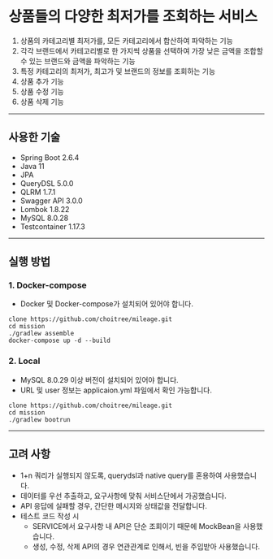 # 상품들의 다양한 최저가를 조회하는 서비스
1. 상품의 카테고리별 최저가를, 모든 카테고리에서 합산하여 파악하는 기능
2. 각각 브랜드에서 카테고리별로 한 가지씩 상품을 선택하여 가장 낮은 금액을 조합할 수 있는 브랜드와 금액을 파악하는 기능 
3. 특정 카테고리의 최저가, 최고가 및 브랜드의 정보를 조회하는 기능
4. 상품 추가 기능
5. 상품 수정 기능
6. 상품 삭제 기능

---
## 사용한 기술
- Spring Boot 2.6.4
- Java 11
- JPA 
- QueryDSL 5.0.0
- QLRM 1.7.1
- Swagger API 3.0.0
- Lombok 1.8.22
- MySQL 8.0.28
- Testcontainer 1.17.3

---
## 실행 방법
### 1. Docker-compose
- Docker 및 Docker-compose가 설치되어 있어야 합니다.
```
clone https://github.com/choitree/mileage.git
cd mission
./gradlew assemble
docker-compose up -d --build
```
### 2. Local
- MySQL 8.0.29 이상 버전이 설치되어 있어야 합니다.
- URL 및 user 정보는 applicaion.yml 파일에서 확인 가능합니다.
```
clone https://github.com/choitree/mileage.git
cd mission
./gradlew bootrun
```
---
## 고려 사항 
- 1+n 쿼리가 실행되지 않도록, querydsl과 native query를 혼용하여 사용했습니다.
- 데이터를 우선 추출하고, 요구사항에 맞춰 서비스단에서 가공했습니다.
- API 응답에 실패할 경우, 간단한 메시지와 상태값을 전달합니다.
- 테스트 코드 작성 시
  - SERVICE에서 요구사항 내 API은 단순 조회이기 때문에 MockBean을 사용했습니다.
  - 생성, 수정, 삭제 API의 경우 연관관계로 인해서, 빈을 주입받아 사용했습니다.